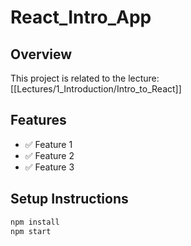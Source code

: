 # React_Intro_App

## Overview
This project is related to the lecture: [[Lectures/1_Introduction/Intro_to_React]]

## Features
- ✅ Feature 1
- ✅ Feature 2
- ✅ Feature 3

## Setup Instructions
```bash
npm install
npm start
```
